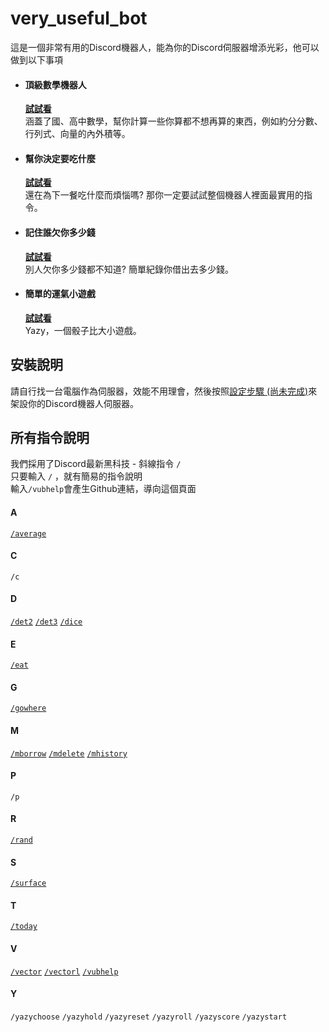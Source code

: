 # very_useful_bot

這是一個非常有用的Discord機器人，能為你的Discord伺服器增添光彩，他可以做到以下事項


- #### 頂級數學機器人
    **[試試看](manual/math.md)**  
    涵蓋了國、高中數學，幫你計算一些你算都不想再算的東西，例如約分分數、行列式、向量的內外積等。

- #### 幫你決定要吃什麼
    **[試試看](manual/eat.md)**  
    還在為下一餐吃什麼而煩惱嗎? 那你一定要試試整個機器人裡面最實用的指令。

- #### 記住誰欠你多少錢
    **[試試看](manual/money.md)**  
    別人欠你多少錢都不知道? 簡單紀錄你借出去多少錢。

- #### 簡單的運氣小遊戲
    **[試試看]()**  
    Yazy，一個骰子比大小遊戲。

## 安裝說明
請自行找一台電腦作為伺服器，效能不用理會，然後按照[設定步驟 (尚未完成)]()來架設你的Discord機器人伺服器。

## 所有指令說明
我們採用了Discord最新黑科技 - 斜線指令 `/`  
只要輸入 `/` ，就有簡易的指令說明  
輸入`/vubhelp`會產生Github連結，導向這個頁面

#### A
[`/average`](manual/math.md#average-items)
#### C
`/c`
#### D
[`/det2`](manual/math.md#det2-a1-a2-b1-b2)
[`/det3`](manual/math.md#det3-a1-a2-a3-b1-b2-b3-c1-c2-c3)
[`/dice`](manual/math.md#dice-faces)
#### E
[`/eat`](manual/eat.md#eat)
#### G
[`/gowhere`](manual/eat.md#gowhere)
#### M
[`/mborrow`](manual/money.md#mborrow-user-amount)
[`/mdelete`](manual/money.md#mdelete-option)
[`/mhistory`](manual/money.md#mhistory)
#### P
`/p`
#### R
[`/rand`](manual/math.md#rand-items)
#### S
[`/surface`](manual/math.md#surface-nx-ny-nz-x-y-z)
#### T
[`/today`](manual/others.md#today)
#### V
[`/vector`](manual/math.md#vector-x0-y0-z0-action-x1-y1-z1)
[`/vectorl`](manual/math.md#vectorl-x-y-z)
[`/vubhelp`](#所有指令說明)
#### Y
`/yazychoose`
`/yazyhold`
`/yazyreset`
`/yazyroll`
`/yazyscore`
`/yazystart`